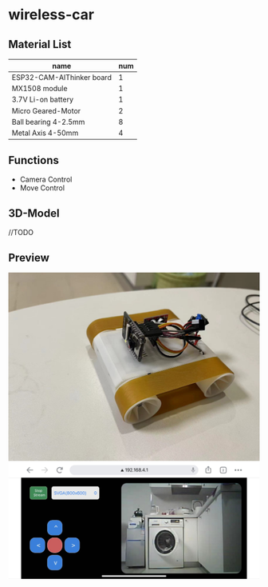 # wireless-car

## Material List
|name|num|
|----|----|
|ESP32-CAM-AIThinker board|1|
|MX1508 module|1|
|3.7V Li-on battery|1|
|Micro Geared-Motor|2|
|Ball bearing 4-2.5mm|8|
|Metal Axis 4-50mm|4|

## Functions
- Camera Control
- Move Control

## 3D-Model
//TODO

## Preview
![preview1](wireless-car-preview-1.jpeg)
![preview2](wireless-car-preview-2.jpeg)
